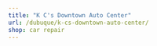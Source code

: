 ```yaml
---
title: "K C's Downtown Auto Center"
url: /dubuque/k-cs-downtown-auto-center/
shop: car repair
---
```

